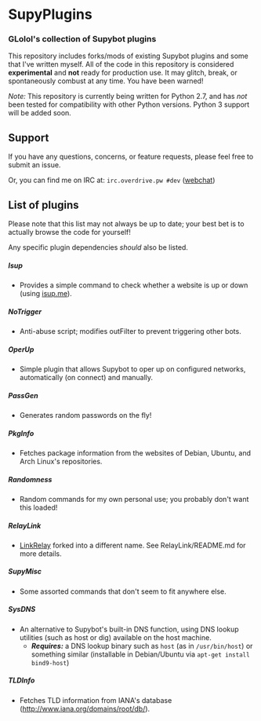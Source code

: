 # SupyPlugins
### GLolol's collection of Supybot plugins

This repository includes forks/mods of existing Supybot plugins and some that I've written myself. All of the code in this repository is considered **experimental** and **not** ready for production use. It may glitch, break, or spontaneously combust at any time. You have been warned!

*Note:* This repository is currently being written for Python 2.7, and has *not* been tested for compatibility with other Python versions. Python 3 support will be added soon.

## Support
If you have any questions, concerns, or feature requests, please feel free to submit an issue. 

Or, you can find me on IRC at: `irc.overdrive.pw #dev` ([webchat](http://webchat.overdrive.pw/?channels=dev))

## List of plugins
Please note that this list may not always be up to date; your best bet is to actually browse the code for yourself!

Any specific plugin dependencies *should* also be listed.

##### Isup
- Provides a simple command to check whether a website is up or down (using [isup.me](http://isup.me)).

##### NoTrigger
- Anti-abuse script; modifies outFilter to prevent triggering other bots.

##### OperUp
- Simple plugin that allows Supybot to oper up on configured networks, automatically (on connect) and manually.

##### PassGen
- Generates random passwords on the fly!

##### PkgInfo
- Fetches package information from the websites of Debian, Ubuntu, and Arch Linux's repositories.

##### Randomness
- Random commands for my own personal use; you probably don't want this 
loaded!

##### RelayLink
- [LinkRelay](https://github.com/ProgVal/Supybot-plugins/tree/master/LinkRelay) forked into a different name. See RelayLink/README.md for more details.

##### SupyMisc
- Some assorted commands that don't seem to fit anywhere else.

##### SysDNS
- An alternative to Supybot's built-in DNS function, using DNS lookup utilities (such as host or dig) available on the host machine.
    * ***Requires:*** a DNS lookup binary such as `host` (as in `/usr/bin/host`) or something similar (installable in Debian/Ubuntu via `apt-get install bind9-host`)

##### TLDInfo
- Fetches TLD information from IANA's database (http://www.iana.org/domains/root/db/).

